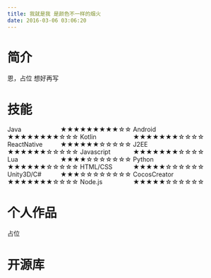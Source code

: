 ```yaml
---
title: 我就是我 是颜色不一样的烟火
date: 2016-03-06 03:06:20
---
```


# 简介
恩，占位 想好再写

# 技能
<div>
<label style="display:inline-block;width:120px;">Java</label>★★★★★★★★★☆☆
<label style="display:inline-block;width:120px;">Android</label>★★★★★★★★☆☆☆
<label style="display:inline-block;width:120px;">Kotlin</label>★★★★★★★☆☆☆☆
<label style="display:inline-block;width:120px;">ReactNative</label>★★★★★★☆☆☆☆☆
<label style="display:inline-block;width:120px;">J2EE</label>★★★★★★☆☆☆☆☆
<label style="display:inline-block;width:120px;">Javascript</label>★★★★★★★☆☆☆☆
<label style="display:inline-block;width:120px;">Lua</label>★★★★☆☆☆☆☆☆☆
<label style="display:inline-block;width:120px;">Python</label>★★★★★★☆☆☆☆☆
<label style="display:inline-block;width:120px;">HTML/CSS</label>★★★★★☆☆☆☆☆☆
<label style="display:inline-block;width:120px;">Unity3D/C#</label>★★★☆☆☆☆☆☆☆☆
<label style="display:inline-block;width:120px;">CocosCreator</label>★★★★★★★☆☆☆☆
<label style="display:inline-block;width:120px;">Node.js</label>★★★★★☆☆☆☆☆☆
</div>

# 个人作品

占位

# 开源库

<div style="width: auto; max-width: 600px;">
	<div class="github-widget" data-repo="NightFarmer/Themer"></div>
	<div class="github-widget" data-repo="NightFarmer/ThemeLib"></div>
	<div class="github-widget" data-repo="NightFarmer/RecyclerTree"></div>
	<div class="github-widget" data-repo="NightFarmer/ZXing"></div>
	<div class="github-widget" data-repo="NightFarmer/DraggableRecyclerView"></div>
	<div class="github-widget" data-repo="NightFarmer/LightDialog"></div>
	<script type="text/javascript" src="./GithubRepoWidget.js"></script>
</div>

